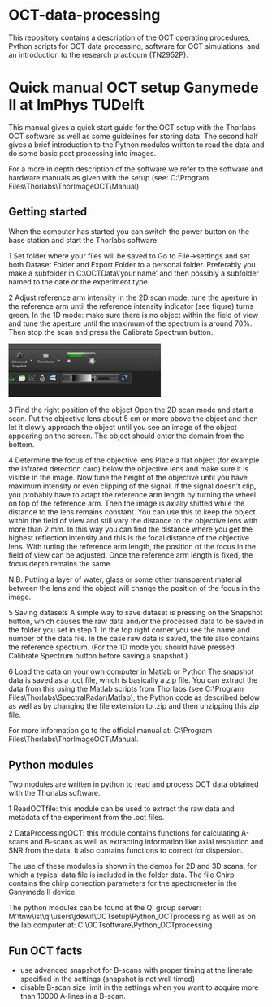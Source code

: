 # OCT-data-processing
This repository contains a description of the OCT operating procedures, Python scripts for OCT data processing, software for OCT simulations, and an introduction to the research practicum (TN2952P).

# Quick manual OCT setup Ganymede II at ImPhys TUDelft

This manual gives a quick start guide for the OCT setup with the Thorlabs OCT software as well as some guidelines for storing data. The second half gives a brief introduction to the Python modules written to read the data and do some basic post processing into images.

For a more in depth description of the software we refer to the software and hardware manuals as given with the setup (see: C:\Program Files\Thorlabs\ThorImageOCT\Manual)

## Getting started
When the computer has started you can switch the power button on the base station and start the Thorlabs software. 

1 Set folder where your files will be saved to Go to File->settings and set both Dataset Folder and Export Folder to a personal folder. Preferably you make a subfolder in C:\OCTData\’your name’ and then possibly a subfolder named to the date or the experiment type.

2 Adjust reference arm intensity
In the 2D scan mode: tune the aperture in the reference arm until the reference intensity indicator (see figure) turns green. 
In the 1D mode: make sure there is no object within the field of view and tune the aperture until the maximum of the spectrum is around 70%. Then stop the scan and press the Calibrate Spectrum button.

<img src="refarm.JPG" width=300>

3 Find the right position of the object
Open the 2D scan mode and start a scan. Put the objective lens about 5 cm or more above the object and then let it slowly approach the object until you see an image of the object appearing on the screen. The object should enter the domain from the bottom. 

4 Determine the focus of the objective lens
Place a flat object (for example the infrared detection card) below the objective lens and make sure it is visible in the image. Now tune the height of the objective until you have maximum intensity or even clipping of the signal. If the signal doesn’t clip, you probably have to adapt the reference arm length by turning the wheel on top of the reference arm. Then the image is axially shifted while the distance to the lens remains constant. You can use this to keep the object within the field of view and still vary the distance to the objective lens with more than 2 mm. In this way you can find the distance where you get the highest reflection intensity and this is the focal distance of the objective lens. 
With tuning the reference arm length, the position of the focus in the field of view can be adjusted. Once the reference arm length is fixed, the focus depth remains the same.

N.B. Putting a layer of water, glass or some other transparent material between the lens and the object will change the position of the focus in the image.

5 Saving datasets
A simple way to save dataset is pressing on the Snapshot button, which causes the raw data and/or the processed data to be saved in the folder you set in step 1. In the top right corner you see the name and number of the data file. In the case raw data is saved, the file also contains the reference spectrum. (For the 1D mode you should have pressed Calibrate Spectrum button before saving a snapshot.)

6	Load the data on your own computer in Matlab or Python
The snapshot data is saved as a .oct file, which is basically a zip file. You can extract the data from this using the Matlab scripts from Thorlabs (see C:\Program Files\Thorlabs\SpectralRadar\Matlab), the Python code as described below as well as by changing the file extension to .zip and then unzipping this zip file.

For more information go to the official manual at: C:\Program Files\Thorlabs\ThorImageOCT\Manual.

## Python modules
Two modules are written in python to read and process OCT data obtained with the Thorlabs software. 

1	ReadOCTfile: this module can be used to extract the raw data and metadata of the experiment from the .oct files.

2	DataProcessingOCT: this module contains functions for calculating A-scans and B-scans as well as extracting information like axial resolution and SNR from the data. It also contains functions to correct for dispersion.

The use of these modules is shown in the demos for 2D and 3D scans, for which a typical data file is included in the folder data. The file Chirp contains the chirp correction parameters for the spectrometer in the Ganymede II device. 

The python modules can be found at the QI group server: M:\tnw\ist\qi\users\jdewit\OCTsetup\Python_OCTprocessing as well as on the lab computer at: C:\OCTsoftware\Python_OCTprocessing

## Fun OCT facts
* use advanced snapshot for B-scans with proper timing at the linerate specified in the settings (snapshot is not well timed)
* disable B-scan size limit in the settings when you want to acquire more than 10000 A-lines in a B-scan.
